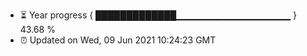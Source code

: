 - ⏳ Year progress { █████████████▁▁▁▁▁▁▁▁▁▁▁▁▁▁▁▁▁ } 43.68 %
- ⏰ Updated on Wed, 09 Jun 2021 10:24:23 GMT

